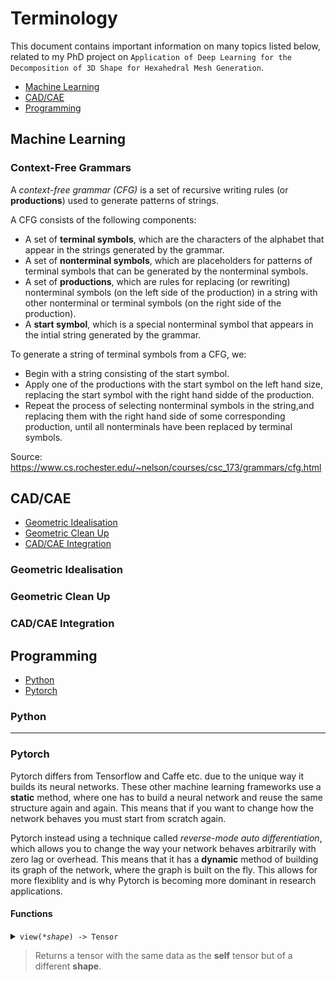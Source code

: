 # Terminology
This document contains important information on many topics listed below, related to my PhD project on `Application of Deep Learning for the Decomposition of 3D Shape for Hexahedral Mesh Generation`.
- [Machine Learning](#machine-learning)
- [CAD/CAE](CAD/CAE)
- [Programming](#programming)

## Machine Learning
### Context-Free Grammars

A *context-free grammar (CFG)* is a set of recursive writing rules (or **productions**) used to generate patterns of strings.

A CFG consists of the following components:
- A set of **terminal symbols**, which are the characters of the alphabet that appear in the strings generated by the grammar.
- A set of **nonterminal symbols**, which are placeholders for patterns of terminal symbols that can be generated by the nonterminal symbols.
- A set of **productions**, which are rules for replacing (or rewriting) nonterminal symbols (on the left side of the production) in a string with other nonterminal or terminal symbols (on the right side of the production).
- A **start symbol**, which is a special nonterminal symbol that appears in the intial string generated by the grammar.

To generate a string of terminal symbols from a CFG, we:
- Begin with a string consisting of the start symbol.
- Apply one of the productions with the start symbol on the left hand size, replacing the start symbol with the right hand sidde of the production.
- Repeat the process of selecting nonterminal symbols in the string,and replacing them with the right hand side of some corresponding production, until all nonterminals have been replaced by terminal symbols.

Source: https://www.cs.rochester.edu/~nelson/courses/csc_173/grammars/cfg.html

## CAD/CAE
- [Geometric Idealisation](#geometric-idealisation)
- [Geometric Clean Up](#geometric-clean-up)
- [CAD/CAE Integration](#cad/cae-integration)

### Geometric Idealisation

### Geometric Clean Up

### CAD/CAE Integration

## Programming
- [Python](#python)
- [Pytorch](#pytorch)

### Python

<hr>

### Pytorch
Pytorch differs from Tensorflow and Caffe etc. due to the unique way it builds its neural networks. These other machine learning frameworks use a **static** method, where one has to build a neural network and reuse the same structure again and again. This means that if you want to change how the network behaves you must start from scratch again.

Pytorch instead using a technique called *reverse-mode auto differentiation*, which allows you to change the way your network behaves arbitrarily with zero lag or overhead. This means that it has a **dynamic** method of building its graph of the network, where the graph is built on the fly. This allows for more flexiblity and is why Pytorch is becoming more dominant in research applications.



#### Functions
<details>
  <summary><span><code>view(<i>*shape</i>) -> Tensor</code></span><br/> <blockquote>Returns a tensor with the same data as the <b>self</b> tensor but of a different <b>shape</b>.<blockquote></summary>
<hr>
  <pre>
  <code>
  >>> x = torch.randn(4, 4)
  >>> x.size()
  <b>torch.Size([4, 4])</b>
  >>> y = x.view(16)
  >>> y.size()
  <b>torch.Size([16])</b>
  >>> z = x.view(-1, 8)  # the size -1 is inferred from other dimensions<br>
  >>> z.size()
  <b>torch.Size([2, 8])</b>
  </code>
  </pre>
<hr>
</details>

